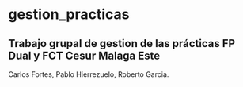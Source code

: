 # gestion_practicas
## Trabajo grupal de gestion de las prácticas FP Dual y FCT Cesur Malaga Este
Carlos Fortes, Pablo Hierrezuelo, Roberto Garcia.
